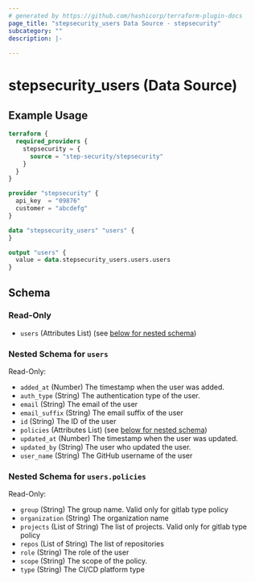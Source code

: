 ```yaml
---
# generated by https://github.com/hashicorp/terraform-plugin-docs
page_title: "stepsecurity_users Data Source - stepsecurity"
subcategory: ""
description: |-
  
---
```


# stepsecurity_users (Data Source)



## Example Usage

```terraform
terraform {
  required_providers {
    stepsecurity = {
      source = "step-security/stepsecurity"
    }
  }
}

provider "stepsecurity" {
  api_key  = "09876"
  customer = "abcdefg"
}

data "stepsecurity_users" "users" {
}

output "users" {
  value = data.stepsecurity_users.users.users
}
```

<!-- schema generated by tfplugindocs -->
## Schema

### Read-Only

- `users` (Attributes List) (see [below for nested schema](#nestedatt--users))

<a id="nestedatt--users"></a>
### Nested Schema for `users`

Read-Only:

- `added_at` (Number) The timestamp when the user was added.
- `auth_type` (String) The authentication type of the user.
- `email` (String) The email of the user
- `email_suffix` (String) The email suffix of the user
- `id` (String) The ID of the user
- `policies` (Attributes List) (see [below for nested schema](#nestedatt--users--policies))
- `updated_at` (Number) The timestamp when the user was updated.
- `updated_by` (String) The user who updated the user.
- `user_name` (String) The GitHub username of the user

<a id="nestedatt--users--policies"></a>
### Nested Schema for `users.policies`

Read-Only:

- `group` (String) The group name. Valid only for gitlab type policy
- `organization` (String) The organization name
- `projects` (List of String) The list of projects. Valid only for gitlab type policy
- `repos` (List of String) The list of repositories
- `role` (String) The role of the user
- `scope` (String) The scope of the policy.
- `type` (String) The CI/CD platform type
